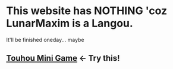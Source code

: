 # This website has NOTHING 'coz LunarMaxim is a Langou.
It'll be finished oneday... maybe
## [Touhou Mini Game](https://lunarmaxim.github.io/Touhou%20Luna%20Night%20Replication/) <- Try this!
